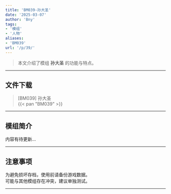 ```yaml
---
title: 'BM039-孙大圣'
date: '2025-03-07'
author: 'Bny'
tags:
- '模组'
- '人物'
aliases:
- 'BM039'
url: '/p/39/'
---
```


> 本文介绍了模组 **孙大圣** 的功能与特点。

---

## 文件下载

> [BM039] 孙大圣  
{{< pan "BM039" >}}  

---

## 模组简介

>  
内容有待更新...  

---

## 注意事项

>  
为避免损坏存档，使用前请备份游戏数据。  
可能与其他模组存在冲突，建议单独测试。  

---

